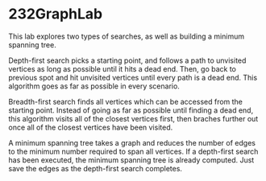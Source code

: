# 232GraphLab

This lab explores two types of searches, as well as building a minimum spanning tree. 

Depth-first search picks a starting point, and follows a path to unvisited vertices as long as possible until it hits a dead end. Then, go back to previous spot and hit unvisited vertices until every path is a dead end. This algorithm goes as far as possible in every scenario.

Breadth-first search finds all vertices which can be accessed from the starting point. Instead of going as far as possible until finding a dead end, this algorithm visits all of the closest vertices first, then braches further out once all of the closest vertices have been visited.

A minimum spanning tree takes a graph and reduces the number of edges to the minimum number required to span all vertices. If a depth-first search has been executed, the minimum spanning tree is already computed. Just save the edges as the depth-first search completes.
